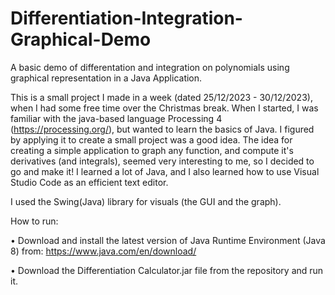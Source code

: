 # Differentiation-Integration-Graphical-Demo
A basic demo of differentation and integration on polynomials using graphical representation in a Java Application.

This is a small project I made in a week (dated 25/12/2023 - 30/12/2023), when I had some free time over the Christmas break.
When I started, I was familiar with the java-based language Processing 4 (https://processing.org/), but  wanted to learn the basics of Java. I figured by applying it to create a small project was a good idea. The idea for creating a simple application to graph any function, and compute it's derivatives (and integrals), seemed very interesting to me, so I decided to go and make it! I learned a lot of Java, and I also learned how to use Visual Studio Code as an efficient text editor.

I used the Swing(Java) library for visuals (the GUI and the graph).

How to run:
  
  •  Download and install the latest version of Java Runtime Environment (Java 8) from:
                  https://www.java.com/en/download/
                  
  •  Download the Differentiation Calculator.jar file from the repository and run it.


